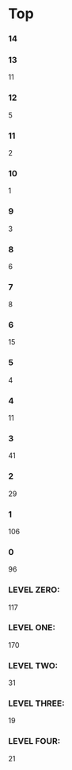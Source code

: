 # Top 
### 14
 
### 13
   11
### 12
   5
### 11
   2
### 10
   1
### 9
   3
### 8
   6
### 7
   8
### 6
   15
### 5
   4
### 4
   11
### 3
   41
### 2
   29
### 1
   106
### 0
   96
### LEVEL ZERO:
   117
### LEVEL ONE:
   170
### LEVEL TWO:
   31
### LEVEL THREE:
   19
### LEVEL FOUR:
   21
